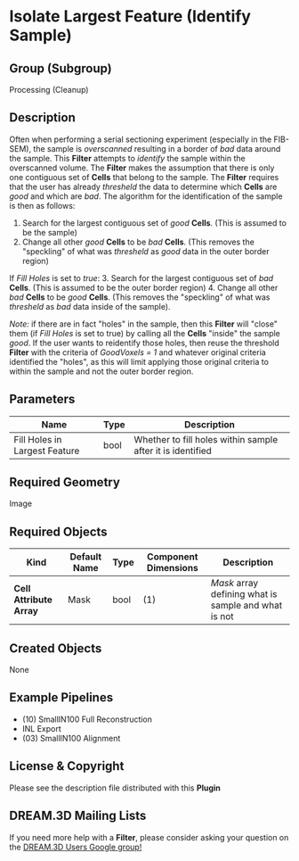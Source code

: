 Isolate Largest Feature (Identify Sample) 
=============

## Group (Subgroup) ##

Processing (Cleanup)

## Description ##

Often when performing a serial sectioning experiment (especially in the FIB-SEM), the sample is *overscanned* resulting in a border of *bad* data around the sample.  This **Filter** attempts to _identify_ the sample within the overscanned volume.  The **Filter** makes the assumption that there is only one contiguous set of **Cells** that belong to the sample. The **Filter** requires that the user has already *thresheld* the data to determine which **Cells** are *good* and which are *bad*.  The algorithm for the identification of the sample is then as follows:

1. Search for the largest contiguous set of *good* **Cells**. (This is assumed to be the sample)  
2. Change all other *good* **Cells**  to be *bad* **Cells**.  (This removes the "speckling" of what was *thresheld* as *good* data in the outer border region)

If _Fill Holes_ is set to *true*:
3. Search for the largest contiguous set of *bad* **Cells**. (This is assumed to be the outer border region)
4. Change all other *bad* **Cells**  to be *good* **Cells**.  (This removes the "speckling" of what was *thresheld* as *bad* data inside of the sample).

*Note:* if there are in fact "holes" in the sample, then this **Filter** will "close" them (if _Fill Holes_ is set to true) by calling all the **Cells** "inside" the sample *good*.  If the user wants to reidentify those holes, then reuse the threshold **Filter** with the criteria of *GoodVoxels = 1* and whatever original criteria identified the "holes", as this will limit applying those original criteria to within the sample and not the outer border region.

## Parameters ##

| Name | Type | Description |
|------|------|-------------|
| Fill Holes in Largest Feature | bool | Whether to fill holes within sample after it is identified |

## Required Geometry ##

Image 

## Required Objects ##

| Kind | Default Name | Type | Component Dimensions | Description |
|------|--------------|------|----------------------|-------------|
| **Cell Attribute Array** | Mask | bool | (1) | *Mask* array defining what is sample and what is not |

## Created Objects ##

None

## Example Pipelines ##

+ (10) SmallIN100 Full Reconstruction
+ INL Export
+ (03) SmallIN100 Alignment

## License & Copyright ##

Please see the description file distributed with this **Plugin**

## DREAM.3D Mailing Lists ##

If you need more help with a **Filter**, please consider asking your question on the [DREAM.3D Users Google group!](https://groups.google.com/forum/?hl=en#!forum/dream3d-users)


